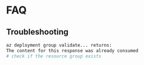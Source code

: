 # FAQ

## Troubleshooting

```bash
az deployment group validate... returns:
The content for this response was already consumed
# check if the resource group exists
```

